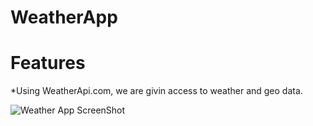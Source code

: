 # WeatherApp

# Features
*Using  WeatherApi.com, we are givin access to weather and geo data.

![Weather App ScreenShot](https://github.com/piperflo/WeatherApp/assets/69817139/9ed2f3cf-82ac-47c6-bd9f-28c7f3e31d42)
